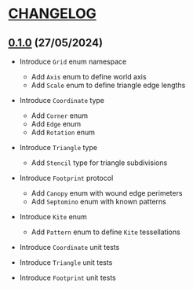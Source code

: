# [CHANGELOG](https://github.com/zilmarinen/Deltille/)

## [0.1.0](https://github.com/zilmarinen/Deltille/tag/0.1.0) (27/05/2024)

- Introduce `Grid` enum namespace
	- Add `Axis` enum to define world axis
	- Add `Scale` enum to define triangle edge lengths

- Introduce `Coordinate` type
	- Add `Corner` enum
	- Add `Edge` enum
	- Add `Rotation` enum

- Introduce `Triangle` type
	- Add `Stencil` type for triangle subdivisions

- Introduce `Footprint` protocol
	- Add `Canopy` enum with wound edge perimeters
	- Add `Septomino` enum with known patterns

- Introduce `Kite` enum
	- Add `Pattern` enum to define `Kite` tessellations

- Introduce `Coordinate` unit tests
- Introduce `Triangle` unit tests
- Introduce `Footprint` unit tests